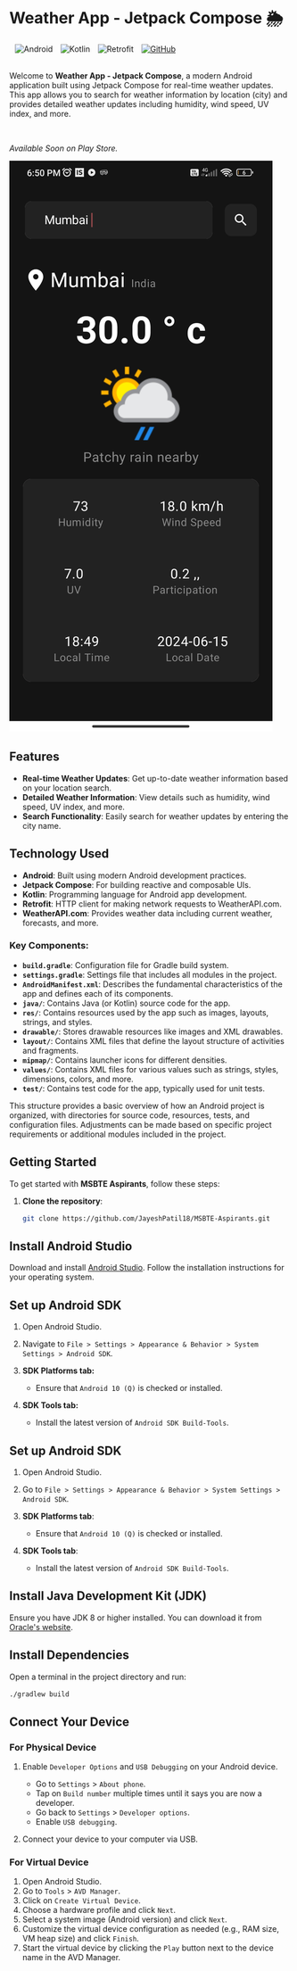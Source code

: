 <div align="left">
  <h1>Weather App - Jetpack Compose 🌦️</h1>
  <img alt="Android" src="https://img.shields.io/badge/Android-3DDC84?style=for-the-badge&logo=android&logoColor=white" style="margin-left: 10px;">
  <img alt="Kotlin" src="https://img.shields.io/badge/Kotlin-0095D5?style=for-the-badge&logo=kotlin&logoColor=white" style="margin-left: 10px;">
  <img alt="Retrofit" src="https://img.shields.io/badge/Retrofit-00D0FF?style=for-the-badge&logo=retrofit&logoColor=white" style="margin-left: 10px;">
  <a href="https://github.com/JayeshPatil18/Weather-App-Jetpack">
    <img alt="GitHub" src="https://img.shields.io/badge/GitHub-181717?style=for-the-badge&logo=github&logoColor=white" style="margin-left: 10px;">
  </a>
</div>
</br>

Welcome to **Weather App - Jetpack Compose**, a modern Android application built using Jetpack Compose for real-time weather updates. This app allows you to search for weather information by location (city) and provides detailed weather updates including humidity, wind speed, UV index, and more.

</br>

*Available Soon on Play Store.*

![Available](https://github.com/JayeshPatil18/Weather-App-Jetpack/blob/master/weather-app.jpg)


## Features

- **Real-time Weather Updates**: Get up-to-date weather information based on your location search.
- **Detailed Weather Information**: View details such as humidity, wind speed, UV index, and more.
- **Search Functionality**: Easily search for weather updates by entering the city name.

## Technology Used

- **Android**: Built using modern Android development practices.
- **Jetpack Compose**: For building reactive and composable UIs.
- **Kotlin**: Programming language for Android app development.
- **Retrofit**: HTTP client for making network requests to WeatherAPI.com.
- **WeatherAPI.com**: Provides weather data including current weather, forecasts, and more.


### Key Components:

- **`build.gradle`**: Configuration file for Gradle build system.
- **`settings.gradle`**: Settings file that includes all modules in the project.
- **`AndroidManifest.xml`**: Describes the fundamental characteristics of the app and defines each of its components.
- **`java/`**: Contains Java (or Kotlin) source code for the app.
- **`res/`**: Contains resources used by the app such as images, layouts, strings, and styles.
- **`drawable/`**: Stores drawable resources like images and XML drawables.
- **`layout/`**: Contains XML files that define the layout structure of activities and fragments.
- **`mipmap/`**: Contains launcher icons for different densities.
- **`values/`**: Contains XML files for various values such as strings, styles, dimensions, colors, and more.
- **`test/`**: Contains test code for the app, typically used for unit tests.

This structure provides a basic overview of how an Android project is organized, with directories for source code, resources, tests, and configuration files. Adjustments can be made based on specific project requirements or additional modules included in the project.


## Getting Started

To get started with **MSBTE Aspirants**, follow these steps:

1. **Clone the repository**:
   ```bash
   git clone https://github.com/JayeshPatil18/MSBTE-Aspirants.git
   
## Install Android Studio

Download and install [Android Studio](https://developer.android.com/studio). Follow the installation instructions for your operating system.

## Set up Android SDK

1. Open Android Studio.
2. Navigate to `File > Settings > Appearance & Behavior > System Settings > Android SDK`.
3. **SDK Platforms tab:**
   - Ensure that `Android 10 (Q)` is checked or installed.
   
4. **SDK Tools tab:**
   - Install the latest version of `Android SDK Build-Tools`.

## Set up Android SDK

1. Open Android Studio.
2. Go to `File > Settings > Appearance & Behavior > System Settings > Android SDK`.
3. **SDK Platforms tab**:
   - Ensure that `Android 10 (Q)` is checked or installed.

4. **SDK Tools tab**:
   - Install the latest version of `Android SDK Build-Tools`.

## Install Java Development Kit (JDK)

Ensure you have JDK 8 or higher installed. You can download it from [Oracle's website](https://www.oracle.com/java/technologies/javase-downloads.html).


## Install Dependencies

Open a terminal in the project directory and run:

```bash
./gradlew build
```

## Connect Your Device

### For Physical Device

1. Enable `Developer Options` and `USB Debugging` on your Android device.
   - Go to `Settings` > `About phone`.
   - Tap on `Build number` multiple times until it says you are now a developer.
   - Go back to `Settings` > `Developer options`.
   - Enable `USB debugging`.

2. Connect your device to your computer via USB.

### For Virtual Device

1. Open Android Studio.
2. Go to `Tools` > `AVD Manager`.
3. Click on `Create Virtual Device`.
4. Choose a hardware profile and click `Next`.
5. Select a system image (Android version) and click `Next`.
6. Customize the virtual device configuration as needed (e.g., RAM size, VM heap size) and click `Finish`.
7. Start the virtual device by clicking the `Play` button next to the device name in the AVD Manager.
